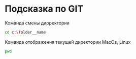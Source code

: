 # Подсказка по GIT

Команда смены дирректории
```sh
cd c:\folder__name
```
Команда отображения текущей директории MacOs, Linux
```sh
pwd
```

